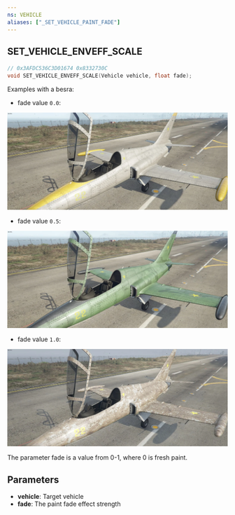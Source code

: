 ```yaml
---
ns: VEHICLE
aliases: ["_SET_VEHICLE_PAINT_FADE"]
---
```

## SET_VEHICLE_ENVEFF_SCALE

```c
// 0x3AFDC536C3D01674 0x8332730C
void SET_VEHICLE_ENVEFF_SCALE(Vehicle vehicle, float fade);
```

Examples with a besra:

- fade value `0.0`:

![](./SetVehicleEnveffScale/CiGTTOw.webp)

- fade value `0.5`:

![](./SetVehicleEnveffScale/omJKyzR.webp)

- fade value `1.0`:

![](./SetVehicleEnveffScale/fqAq73t.webp)


The parameter fade is a value from 0-1, where 0 is fresh paint.

## Parameters
* **vehicle**: Target vehicle
* **fade**: The paint fade effect strength
